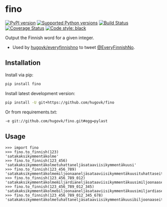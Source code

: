 fino
====

[![PyPI version](https://img.shields.io/pypi/v/fino.svg)](https://pypi.org/project/fino/)
[![Supported Python versions](https://img.shields.io/pypi/pyversions/fino.svg)](https://pypi.org/project/fino/)
[![Build Status](https://travis-ci.org/hugovk/fino.svg?branch=master)](https://travis-ci.org/hugovk/fino)
[![Coverage Status](https://coveralls.io/repos/github/hugovk/fino/badge.svg?branch=master)](https://coveralls.io/github/hugovk/fino?branch=master)
[![Code style: black](https://img.shields.io/badge/code%20style-black-000000.svg)](https://github.com/psf/black)

Output the Finnish word for a given integer.

 * Used by [hugovk/everyfinnishno](https://github.com/hugovk/everyfinnishno) to tweet [@EveryFinnishNo](https://twitter.com/EveryFinnishNo).

Installation
------------

Install via pip:

```bash
pip install fino
```

Install latest development version:

```bash
pip install -U git+https://github.com/hugovk/fino
```

Or from requirements.txt:

```txt
-e git://github.com/hugovk/fino.git#egg=pylast
```

Usage
-----

```pycon
>>> import fino
>>> fino.to_finnish(123)
'satakaksikymmentäkolme'
>>> fino.to_finnish(123_456)
'satakaksikymmentäkolmetuhattaneljäsataaviisikymmentäkuusi'
>>> fino.to_finnish(123_456_789)
'satakaksikymmentäkolmemiljoonaaneljäsataaviisikymmentäkuusituhattaseitsemänsataakahdeksankymmentäyhdeksän'
>>> fino.to_finnish(123_456_789_012)
'satakaksikymmentäkolmemiljardianeljäsataaviisikymmentäkuusimiljoonaaseitsemänsataakahdeksankymmentäyhdeksäntuhattakaksitoista'
>>> fino.to_finnish(123_456_789_012_345)
'satakaksikymmentäkolmebiljoonaaneljäsataaviisikymmentäkuusimiljardiaseitsemänsataakahdeksankymmentäyhdeksänmiljoonaakaksitoistatuhattakolmesataaneljäkymmentäviisi'
>>> fino.to_finnish(123_456_789_012_345_678)
'satakaksikymmentäkolmetuhattaneljäsataaviisikymmentäkuusibiljoonaaseitsemänsataakahdeksankymmentäyhdeksänmiljardiakaksitoistamiljoonaakolmesataaneljäkymmentäviisituhattakuusisataaseitsemänkymmentäkahdeksan'
```
